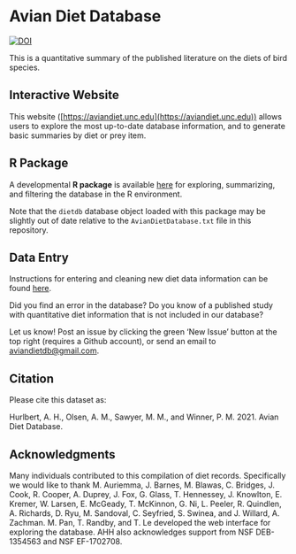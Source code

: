 Avian Diet Database 
===================

[![DOI](https://zenodo.org/badge/22651884.svg)](https://zenodo.org/badge/latestdoi/22651884)

This is a quantitative summary of the published literature on the diets of bird species. 

## Interactive Website  

This website ([https://aviandiet.unc.edu](https://aviandiet.unc.edu)) allows users to explore the most up-to-date database information, and to generate basic summaries by diet or prey item.

## R Package
A developmental **R package** is available [here](https://github.com/ahhurlbert/aviandietdb) for exploring, summarizing, and filtering the database in the R environment.

Note that the `dietdb` database object loaded with this package may be slightly out of date relative to the `AvianDietDatabase.txt` file in this repository.

## Data Entry  

Instructions for entering and cleaning new diet data information can be found [here](instructions.md).

Did you find an error in the database? Do you know of a published study with quantitative diet information that is not included in our database?  

Let us know! Post an issue by clicking the green ‘New Issue’ button at the top right (requires a Github account), or send an email to aviandietdb@gmail.com.

## Citation

Please cite this dataset as:

Hurlbert, A. H., Olsen, A. M., Sawyer, M. M., and Winner, P. M. 2021. Avian Diet Database. 



## Acknowledgments

Many individuals contributed to this compilation of diet records. Specifically we would like to thank M. Auriemma, J. Barnes, M. Blawas, C. Bridges, J. Cook, R. Cooper, A. Duprey, J. Fox, G. Glass, T. Hennessey, J. Knowlton, E. Kremer, W. Larsen, E. McGeady, T. McKinnon, G. Ni, L. Peeler, R. Quindlen, A. Richards, D. Ryu, M. Sandoval, C. Seyfried, S. Swinea, and J. Willard, A. Zachman. M. Pan, T. Randby, and T. Le developed the web interface for exploring the database. AHH also acknowledges support from NSF DEB-1354563 and NSF EF-1702708.
